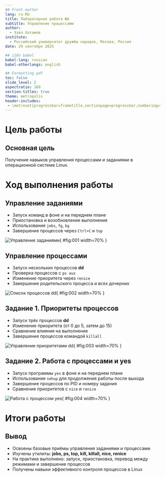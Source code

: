 ```yaml
---
## Front matter
lang: ru-RU
title: Лабораторная работа №6
subtitle: Управление процессами
author:
  - Эзиз Хатамов
institute:
  - Российский университет дружбы народов, Москва, Россия
date: 29 сентября 2025

## i18n babel
babel-lang: russian
babel-otherlangs: english

## Formatting pdf
toc: false
slide_level: 2
aspectratio: 169
section-titles: true
theme: metropolis
header-includes:
 - \metroset{progressbar=frametitle,sectionpage=progressbar,numbering=fraction}
---
```


# Цель работы

## Основная цель

Получение навыков управления процессами и заданиями в операционной системе Linux.

# Ход выполнения работы

## Управление заданиями

- Запуск команд в фоне и на переднем плане
- Приостановка и возобновление выполнения
- Использование `jobs`, `fg`, `bg`
- Завершение процессов через `Ctrl+C` и `top`

![Управление заданиями](Screenshot_1.png){ #fig:001 width=70% }

## Управление процессами

- Запуск нескольких процессов **dd**
- Проверка процессов с `ps aux`
- Изменение приоритета через `renice`
- Завершение родительского процесса и всех дочерних

![Список процессов dd](Screenshot_5.png){ #fig:002 width=70% }

## Задание 1. Приоритеты процессов

- Запуск трёх процессов **dd**
- Изменение приоритета (от 0 до 5, затем до 15)
- Сравнение влияния на выполнение
- Завершение процессов командой `killall`

![Управление приоритетами dd](Screenshot_7.png){ #fig:003 width=70% }

## Задание 2. Работа с процессами и yes

- Запуск программы `yes` в фоне и на переднем плане
- Использование `nohup` для продолжения работы после выхода
- Завершение процессов по PID и номеру задания
- Сравнение приоритетов с `nice` и `renice`

![Работа с процессом yes](Screenshot_8.png){ #fig:004 width=70% }


# Итоги работы

## Вывод

- Освоены базовые приёмы управления заданиями и процессами  
- Изучены утилиты: **jobs, ps, top, kill, killall, nice, renice**  
- На практике выполнено: запуск, приостановка, перевод между режимами и завершение процессов  
- Получены навыки эффективного контроля процессов в Linux  
